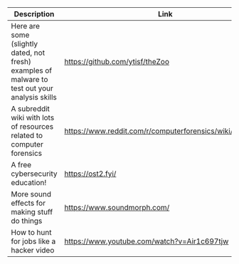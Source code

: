 Description | Link
------------ | ------------
Here are some (slightly dated, not fresh) examples of malware to test out your analysis skills | https://github.com/ytisf/theZoo
A subreddit wiki with lots of resources related to computer forensics | https://www.reddit.com/r/computerforensics/wiki/resources
A free cybersecurity education! | https://ost2.fyi/
More sound effects for making stuff do things | https://www.soundmorph.com/
How to hunt for jobs like a hacker video | https://www.youtube.com/watch?v=Air1c697tjw
